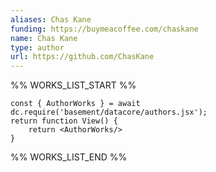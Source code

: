 ```yaml
---
aliases: Chas Kane
funding: https://buymeacoffee.com/chaskane
name: Chas Kane
type: author
url: https://github.com/ChasKane
---
```



%% WORKS_LIST_START %%

```datacorejsx
const { AuthorWorks } = await dc.require('basement/datacore/authors.jsx');
return function View() {
    return <AuthorWorks/>
}
```
%% WORKS_LIST_END %%